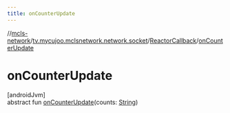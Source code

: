 ```yaml
---
title: onCounterUpdate
---
```

//[mcls-network](../../../index.html)/[tv.mycujoo.mclsnetwork.network.socket](../index.html)/[ReactorCallback](index.html)/[onCounterUpdate](on-counter-update.html)



# onCounterUpdate



[androidJvm]\
abstract fun [onCounterUpdate](on-counter-update.html)(counts: [String](https://kotlinlang.org/api/latest/jvm/stdlib/kotlin/-string/index.html))




